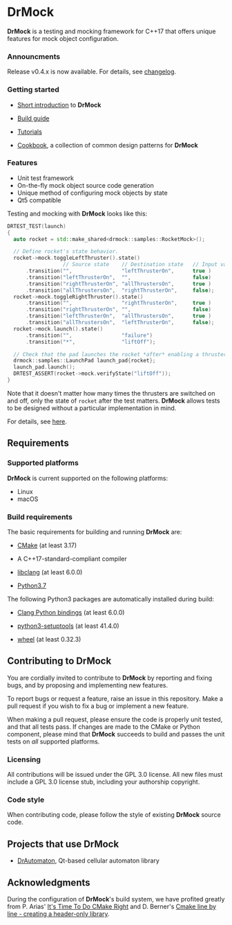<!--
Copyright 2019 Ole Kliemann, Malte Kliemann

This file is part of DrMock.

DrMock is free software: you can redistribute it and/or modify it
under the terms of the GNU General Public License as published by
the Free Software Foundation, either version 3 of the License, or
(at your option) any later version.

DrMock is distributed in the hope that it will be useful, but
WITHOUT ANY WARRANTY; without even the implied warranty of
MERCHANTABILITY or FITNESS FOR A PARTICULAR PURPOSE.  See the GNU
General Public License for more details.

You should have received a copy of the GNU General Public License
along with DrMock.  If not, see <https://www.gnu.org/licenses/>.
-->

# DrMock

**DrMock** is a testing and mocking framework for C++17 that offers unique
features for mock object configuration.

### Announcments

Release v0.4.x is now available. For details, see
[changelog](CHANGELOG.md).

### Getting started

* [Short introduction](docs/introduction.md) to **DrMock**

* [Build guide](docs/build.md)

* [Tutorials](docs/tutorial.md)

* [Cookbook](docs/cookbook.md), a collection of common design patterns for **DrMock**

### Features

* Unit test framework
* On-the-fly mock object source code generation
* Unique method of configuring mock objects by state
* Qt5 compatible

Testing and mocking with **DrMock** looks like this:
```cpp
DRTEST_TEST(launch)
{
  auto rocket = std::make_shared<drmock::samples::RocketMock>();

  // Define rocket's state behavior.
  rocket->mock.toggleLeftThruster().state()
                  // Source state    // Destination state   // Input value
      .transition("",                "leftThrusterOn",      true )
      .transition("leftThrusterOn",  "",                    false)
      .transition("rightThrusterOn", "allThrustersOn",      true )
      .transition("allThrustersOn",  "rightThrusterOn",     false);
  rocket->mock.toggleRightThruster().state()
      .transition("",                "rightThrusterOn",     true )
      .transition("rightThrusterOn", "",                    false)
      .transition("leftThrusterOn",  "allThrustersOn",      true )
      .transition("allThrustersOn",  "leftThrusterOn",      false);
  rocket->mock.launch().state()
      .transition("",                "failure")
      .transition("*",               "liftOff");

  // Check that the pad launches the rocket *after* enabling a thruster.
  drmock::samples::LaunchPad launch_pad{rocket};
  launch_pad.launch();
  DRTEST_ASSERT(rocket->mock.verifyState("liftOff"));
}
```
Note that it doesn't matter how many times the thrusters are switched on
and off, only the state of `rocket` after the test matters. **DrMock**
allows tests to be designed without a particular implementation in mind.

For details, see [here](docs/samples/states.md).

## Requirements

### Supported platforms

**DrMock** is current supported on the following platforms:

* Linux
* macOS

### Build requirements

The basic requirements for building and running **DrMock** are:

* [CMake](https://cmake.org) (at least 3.17)

* A C++17-standard-compliant compiler

* [libclang](http://llvm.org/git/clang) (at least 6.0.0)

* [Python3.7](https://www.python.org)

The following Python3 packages are automatically installed during build:

* [Clang Python bindings](https://github.com/llvm-mirror/clang/tree/master/bindings/python)
  (at least 6.0.0)

* [python3-setuptools](https://pypi.org/project/setuptools) (at least 41.4.0)

* [wheel](https://pythonwheels.com) (at least 0.32.3)

## Contributing to **DrMock**

You are cordially invited to contribute to **DrMock** by reporting and
fixing bugs, and by proposing and implementing new features.

To report bugs or request a feature, raise an issue in this repository.
Make a pull request if you wish to fix a bug or implement a new feature.

When making a pull request, please ensure the code is properly unit
tested, and that all tests pass. If changes are made to the CMake or
Python component, please mind that **DrMock** succeeds to build and
passes the unit tests on _all_ supported platforms.

### Licensing

All contributions will be issued under the GPL 3.0 license. All new
files must include a GPL 3.0 license stub, including your authorship
copyright.

### Code style

When contributing code, please follow the style of existing **DrMock**
source code.

## Projects that use **DrMock**

* [DrAutomaton](https://github.com/DrCpp/DrAutomaton), Qt-based cellular automaton library

## Acknowledgments

During the configuration of **DrMock**'s build system, we have profited
greatly from P. Arias'
[It's Time To Do CMake Right](https://pabloariasal.github.io/2018/02/19/its-time-to-do-cmake-right/)
and D. Berner's
[Cmake line by line - creating a header-only library](http://dominikberner.ch/cmake-interface-lib/).
